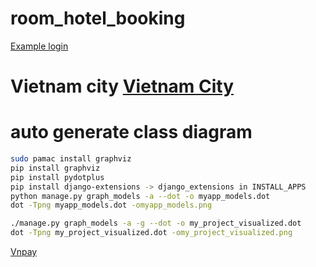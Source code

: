 # room_hotel_booking
[Example login](https://www.geeksforgeeks.org/django-sign-up-and-login-with-confirmation-email-python/)

# Vietnam city  [Vietnam City](https://github.com/sunshine-tech/VietnamProvinces)

# auto generate class diagram
```bash
sudo pamac install graphviz
pip install graphviz
pip install pydotplus
pip install django-extensions -> django_extensions in INSTALL_APPS
python manage.py graph_models -a --dot -o myapp_models.dot
dot -Tpng myapp_models.dot -omyapp_models.png

./manage.py graph_models -a -g --dot -o my_project_visualized.dot
dot -Tpng my_project_visualized.dot -omy_project_visualized.png
```

[Vnpay](https://123code.net/a-cai-dat-vnpay-thanh-toan-online-tren-moi-truong-dev-9.html)
